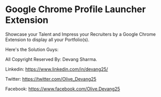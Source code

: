 # Google Chrome Profile Launcher Extension

 Showcase your Talent and Impress your Recruiters by a Google Chrome Extension to display all your Portfolio(s).

Here's the Solution Guys: 


All Copyright Reserved By: Devang Sharma.


Linkedin: https://www.linkedin.com/in/devang25/ 

Twitter: https://twitter.com/Olive_Devang25

Facebook: https://www.facebook.com/Olive.Devang25

